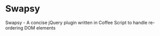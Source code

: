 Swapsy
======

Swapsy - A concise jQuery plugin written in Coffee Script to handle re-ordering DOM elements